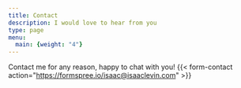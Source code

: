 ```yaml
---
title: Contact
description: I would love to hear from you
type: page
menu:
  main: {weight: "4"}
---
```



Contact me for any reason, happy to chat with you!
{{< form-contact action="https://formspree.io/isaac@isaaclevin.com"  >}}
